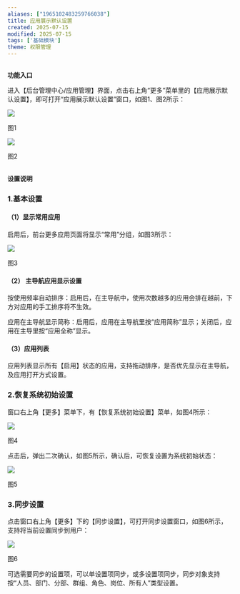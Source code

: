 ```yaml
---
aliases: ["1965102483259766038"]
title: 应用展示默认设置
created: 2025-07-15
modified: 2025-07-15
tags: ['基础模块']
theme: 权限管理
---
```


##

**功能入口**

进入【后台管理中心/应用管理】界面，点击右上角“更多”菜单里的【应用展示默认设置】，即可打开“应用展示默认设置”窗口，如图1、图2所示：

![](1ccc4ee90c88cf9f30256c1535449d4d.jpg)

图1

![](9452689a04b6ab4721dd38f4e70a49d4.jpg)

图2

##

**设置说明**

### 1.**基本设置**

#### （1）**显示常用应用**

启用后，前台更多应用页面将显示“常用”分组，如图3所示：

![](24709cdf9b81fca76f1c09cf615a8666.jpg)

图3

#### （2） **主导航应用显示设置**

按使用频率自动排序：启用后，在主导航中，使用次数越多的应用会排在越前，下方对应用的手工排序将不生效。

应用在主导航显示简称：启用后，应用在主导航里按“应用简称”显示；关闭后，应用在主导里按“应用全称”显示。

#### （3）**应用列表**

应用列表显示所有【启用】状态的应用，支持拖动排序，是否优先显示在主导航，及应用打开方式设置。

### 2.**恢复系统初始设置**

窗口右上角【更多】菜单下，有【恢复系统初始设置】菜单，如图4所示：

![](84465203b9203e5e0aaf8ec73ae5e9ab.jpg)

图4

点击后，弹出二次确认，如图5所示，确认后，可恢复设置为系统初始状态：

![](e8926828d88136fceade033571ef3f97.jpg)

图5

### 3.**同步设置**

点击窗口右上角【更多】下的【同步设置】，可打开同步设置窗口，如图6所示，支持将当前设置同步到用户：

![](7c32e725de48c0d7f794fac7c804f39f.jpg)

图6

可选需要同步的设置项，可以单设置项同步，或多设置项同步，同步对象支持按“人员、部门、分部、群组、角色、岗位、所有人”类型设置。